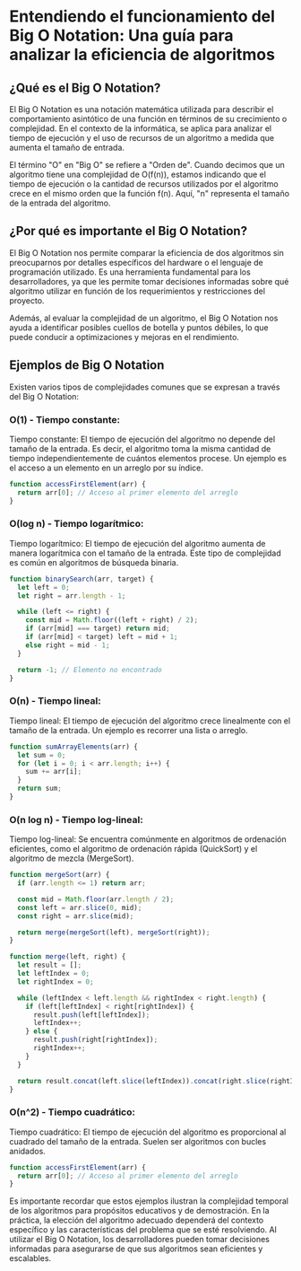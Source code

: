 # Entendiendo el funcionamiento del Big O Notation: Una guía para analizar la eficiencia de algoritmos

## ¿Qué es el Big O Notation?

El Big O Notation es una notación matemática utilizada para describir el comportamiento asintótico de una función en términos de su crecimiento o complejidad. 
En el contexto de la informática, se aplica para analizar el tiempo de ejecución y el uso de recursos de un algoritmo a medida que aumenta el tamaño de entrada.

El término "O" en "Big O" se refiere a "Orden de". Cuando decimos que un algoritmo tiene una complejidad de O(f(n)), estamos indicando que el tiempo de ejecución o 
la cantidad de recursos utilizados por el algoritmo crece en el mismo orden que la función f(n). Aquí, "n" representa el tamaño de la entrada del algoritmo.


## ¿Por qué es importante el Big O Notation?

El Big O Notation nos permite comparar la eficiencia de dos algoritmos sin preocuparnos por detalles específicos del hardware o el lenguaje de programación utilizado. Es una herramienta fundamental para los desarrolladores, ya que les permite tomar decisiones informadas sobre qué algoritmo utilizar en función de los requerimientos y restricciones del proyecto.

Además, al evaluar la complejidad de un algoritmo, el Big O Notation nos ayuda a identificar posibles cuellos de botella y puntos débiles, lo que puede conducir a optimizaciones y mejoras en el rendimiento.

## Ejemplos de Big O Notation

Existen varios tipos de complejidades comunes que se expresan a través del Big O Notation:

### O(1) - Tiempo constante:
Tiempo constante: El tiempo de ejecución del algoritmo no depende del tamaño de la entrada. Es decir, el algoritmo toma la misma cantidad de tiempo independientemente de cuántos elementos procese. Un ejemplo es el acceso a un elemento en un arreglo por su índice.

```javascript
function accessFirstElement(arr) {
  return arr[0]; // Acceso al primer elemento del arreglo
}
```

### O(log n) - Tiempo logarítmico:
Tiempo logarítmico: El tiempo de ejecución del algoritmo aumenta de manera logarítmica con el tamaño de la entrada. Este tipo de complejidad es común en algoritmos de búsqueda binaria.

```javascript
function binarySearch(arr, target) {
  let left = 0;
  let right = arr.length - 1;

  while (left <= right) {
    const mid = Math.floor((left + right) / 2);
    if (arr[mid] === target) return mid;
    if (arr[mid] < target) left = mid + 1;
    else right = mid - 1;
  }

  return -1; // Elemento no encontrado
}
```

### O(n) - Tiempo lineal:
Tiempo lineal: El tiempo de ejecución del algoritmo crece linealmente con el tamaño de la entrada. Un ejemplo es recorrer una lista o arreglo.

```javascript
function sumArrayElements(arr) {
  let sum = 0;
  for (let i = 0; i < arr.length; i++) {
    sum += arr[i];
  }
  return sum;
}
```

### O(n log n) - Tiempo log-lineal:
Tiempo log-lineal: Se encuentra comúnmente en algoritmos de ordenación eficientes, como el algoritmo de ordenación rápida (QuickSort) y el algoritmo de mezcla (MergeSort).

```javascript
function mergeSort(arr) {
  if (arr.length <= 1) return arr;

  const mid = Math.floor(arr.length / 2);
  const left = arr.slice(0, mid);
  const right = arr.slice(mid);

  return merge(mergeSort(left), mergeSort(right));
}

function merge(left, right) {
  let result = [];
  let leftIndex = 0;
  let rightIndex = 0;

  while (leftIndex < left.length && rightIndex < right.length) {
    if (left[leftIndex] < right[rightIndex]) {
      result.push(left[leftIndex]);
      leftIndex++;
    } else {
      result.push(right[rightIndex]);
      rightIndex++;
    }
  }

  return result.concat(left.slice(leftIndex)).concat(right.slice(rightIndex));
}
```

### O(n^2) - Tiempo cuadrático:
Tiempo cuadrático: El tiempo de ejecución del algoritmo es proporcional al cuadrado del tamaño de la entrada. Suelen ser algoritmos con bucles anidados.

```javascript
function accessFirstElement(arr) {
  return arr[0]; // Acceso al primer elemento del arreglo
}
```

Es importante recordar que estos ejemplos ilustran la complejidad temporal de los algoritmos para propósitos educativos y de demostración. En la práctica, la elección del algoritmo adecuado dependerá del contexto específico y las características del problema que se esté resolviendo. Al utilizar el Big O Notation, los desarrolladores pueden tomar decisiones informadas para asegurarse de que sus algoritmos sean eficientes y escalables.
